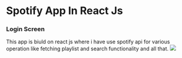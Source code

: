 # Spotify App In React Js

### Login Screen

This app is biuld on react js where i have use spotify api for various operation like fetching playlist and search functionality and all that.
![](https://i.ibb.co/BsnmCjT/s1.png)

## 
